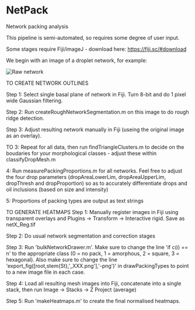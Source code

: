 # NetPack
Network packing analysis

This pipeline is semi-automated, so requires some degree of user input.

Some stages require Fiji/imageJ - download here: https://fiji.sc/#download

We begin with an image of a droplet network, for example:

![Raw network](https://raw.githubusercontent.com/Pseudomoaner/NetPack/master/net3.tif)

TO CREATE NETWORK OUTLINES

Step 1: Select single basal plane of network in Fiji. Turn 8-bit and do 1 pixel wide Gaussian filtering.

Step 2: Run createRoughNetworkSegmentation.m on this image to do rough ridge detection.

Step 3: Adjust resulting network manually in Fiji (useing the original image as an overlay).

TO 
3: Repeat for all data, then run findTriangleClusters.m to decide on the boudaries for your morphological classes - adjust these within classifyDropMesh.m

4: Run measurePackingProportions.m for all networks. Feel free to adjust the four drop parameters
 (dropAreaLowerLim, dropAreaUpperLim, dropThresh and dropProportion) so as to accurately differentiate drops and oil inclusions (based on size and intensity)
 
5: Proportions of packing types are output as text strings 

TO GENERATE HEATMAPS
Step 1: Manually register images in Fiji using transparent overlays and Plugins -> Transform -> Interactive rigid. Save as netX_Reg.tif

Step 2: Do usual network segmentation and correction stages

Step 3: Run 'bulkNetworkDrawer.m'. Make sure to change the line 'if c(i) == n' to the appropriate class (0 = no pack, 1 = amorphous,
 2 = square, 3 = hexagonal). Also make sure to change the line 'export_fig([root,stem{St},'_XXX.png'],'-png')' in drawPackingTypes to 
point to a new image file in each case. 

Step 4: Load all resulting mesh images into Fiji, concatenate into a single stack, then run Image -> Stacks -> Z Project (average)

Step 5: Run 'makeHeatmaps.m' to create the final normalised heatmaps.
